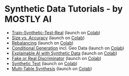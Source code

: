 # Synthetic Data Tutorials - by MOSTLY AI

* [Train-Synthetic-Test-Real](./train-synthetic-test-real/TSTR.ipynb) (launch on [Colab](https://colab.research.google.com/github/mostly-ai/mostly-tutorials/blob/dev/train-synthetic-test-real/TSTR.ipynb))
* [Size vs. Accuracy](./size-vs-accuracy/size-vs-accuracy.ipynb) (launch on [Colab](https://colab.research.google.com/github/mostly-ai/mostly-tutorials/blob/dev/size-vs-accuracy/size-vs-accuracy.ipynb))
* [Rebalancing](./rebalancing/rebalancing.ipynb) (launch on [Colab](https://colab.research.google.com/github/mostly-ai/mostly-tutorials/blob/dev/rebalancing/rebalancing.ipynb))
* [Conditional Generation](./conditional-generation/conditional-generation.ipynb) incl. Geo Data (launch on [Colab](https://colab.research.google.com/github/mostly-ai/mostly-tutorials/blob/dev/conditional-generation/conditional-generation.ipynb))
* [Explainable AI with Synthetic Data](./explainable-ai/explainable-ai.ipynb) (launch on [Colab](https://colab.research.google.com/github/mostly-ai/mostly-tutorials/blob/dev/explainable-ai/explainable-ai.ipynb))
* [Fake or Real Discriminator](./fake-or-real/fake-or-real.ipynb) (launch on [Colab](https://colab.research.google.com/github/mostly-ai/mostly-tutorials/blob/dev/fake-or-real/fake-or-real.ipynb))
* [Synthetic Text](./synthetic-text/synthetic-text.ipynb) (launch on [Colab](https://colab.research.google.com/github/mostly-ai/mostly-tutorials/blob/dev/synthetic-text/synthetic-text.ipynb))
* [Multi-Table Synthesis](./multi-table/multi-table.ipynb) (launch on [Colab](https://colab.research.google.com/github/mostly-ai/mostly-tutorials/blob/dev/multi-table/multi-table.ipynb))

